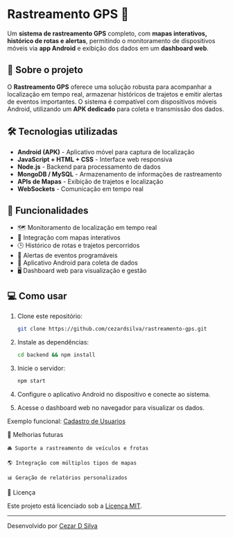 # Rastreamento GPS 📍

Um **sistema de rastreamento GPS** completo, com **mapas interativos, histórico de rotas e alertas**, permitindo o monitoramento de dispositivos móveis via **app Android** e exibição dos dados em um **dashboard web**.

## 🚀 Sobre o projeto

O **Rastreamento GPS** oferece uma solução robusta para acompanhar a localização em tempo real, armazenar históricos de trajetos e emitir alertas de eventos importantes. O sistema é compatível com dispositivos móveis Android, utilizando um **APK dedicado** para coleta e transmissão dos dados.

## 🛠 Tecnologias utilizadas

- **Android (APK)** - Aplicativo móvel para captura de localização
- **JavaScript + HTML + CSS** - Interface web responsiva
- **Node.js** - Backend para processamento de dados
- **MongoDB / MySQL** - Armazenamento de informações de rastreamento
- **APIs de Mapas** - Exibição de trajetos e localização
- **WebSockets** - Comunicação em tempo real

## 📌 Funcionalidades

- 🗺️ Monitoramento de localização em tempo real
- 📍 Integração com mapas interativos
- 🕒 Histórico de rotas e trajetos percorridos
- 🔔 Alertas de eventos programáveis
- 📱 Aplicativo Android para coleta de dados
- 🖥️ Dashboard web para visualização e gestão

## 💻 Como usar

1. Clone este repositório:
   ```sh
   git clone https://github.com/cezardsilva/rastreamento-gps.git

2. Instale as dependências:
   ```sh
   cd backend && npm install

3. Inicie o servidor:
   ```sh
   npm start

4. Configure o aplicativo Android no dispositivo e conecte ao sistema.

5. Acesse o dashboard web no navegador para visualizar os dados.

Exemplo funcional:
   [Cadastro de Usuarios](https://cdsconsulting.com.br/gps/)

📌 Melhorias futuras

    🚘 Suporte a rastreamento de veículos e frotas

    🌎 Integração com múltiplos tipos de mapas

    📊 Geração de relatórios personalizados

📝 Licença

Este projeto está licenciado sob a [Licença MIT](LICENSE).

---
Desenvolvido por [Cezar D Silva](https://github.com/cezardsilva)